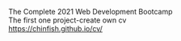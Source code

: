 The Complete 2021 Web Development Bootcamp  
The first one project-create own cv  
https://chinfish.github.io/cv/
